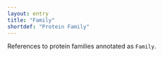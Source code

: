 ```yaml
---
layout: entry
title: "Family"
shortdef: "Protein Family"
---
```


References to protein families annotated as `Family`.
